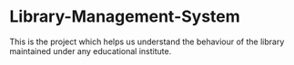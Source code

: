 # Library-Management-System
 This is the project which helps us understand the behaviour of the library maintained under any educational institute.
